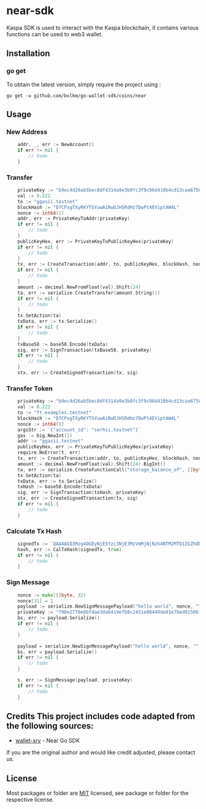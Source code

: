 # near-sdk
Kaspa SDK is used to interact with the Kaspa blockchain, it contains various functions can be used to web3 wallet.

## Installation

### go get

To obtain the latest version, simply require the project using :

```shell
go get -u github.com/bxlkm/go-wallet-sdk/coins/near
```

## Usage
### New Address
```go
	addr, _, err := NewAccount()
	if err != nil {
		// todo
	}
```

###  Transfer 
```go
	privateKey := "b9ec4d26ab5bec8df4314a9e3b8fc3f9c96d410b4cd13caa675018dcfc7916cceefbba85caaa14cb87b83314d5b86895f2d4b7633e29012e65bfb037c885c804"
	val := 0.222
	to := "ggasii.testnet"
	blockHash := "D7CPxgTXyRKYTSYuwAiRwDJH5RdHz7DwPt4EViptAW4L"
	nonce := int64(1)
	addr, err := PrivateKeyToAddr(privateKey)
    if err != nil {
		// todo
	}
	publicKeyHex, err := PrivateKeyToPublicKeyHex(privateKey)
    if err != nil {
		// todo
	}
	tx, err := CreateTransaction(addr, to, publicKeyHex, blockHash, nonce)
    if err != nil {
		// todo
	}
	amount := decimal.NewFromFloat(val).Shift(24)
	ta, err := serialize.CreateTransfer(amount.String())
    if err != nil {
		// todo
	}
	tx.SetAction(ta)
	txData, err := tx.Serialize()
    if err != nil {
		// todo
	}
	txBase58 := base58.Encode(txData)
	sig, err := SignTransaction(txBase58, privateKey)
    if err != nil {
		// todo
	}
	stx, err := CreateSignedTransaction(tx, sig)
```

###  Transfer Token
```go
	privateKey := "b9ec4d26ab5bec8df4314a9e3b8fc3f9c96d410b4cd13caa675018dcfc7916cceefbba85caaa14cb87b83314d5b86895f2d4b7633e29012e65bfb037c885c804"
	val := 0.222
	to := "ft.examples.testnet"
	blockHash := "D7CPxgTXyRKYTSYuwAiRwDJH5RdHz7DwPt4EViptAW4L"
	nonce := int64(1)
	argsStr := `{"account_id": "serhii.testnet"}`
	gas := big.NewInt(1)
	addr := "ggasii.testnet"
	publicKeyHex, err := PrivateKeyToPublicKeyHex(privateKey)
	require.NoError(t, err)
	tx, err := CreateTransaction(addr, to, publicKeyHex, blockHash, nonce)
	amount := decimal.NewFromFloat(val).Shift(24).BigInt()
	ta, err := serialize.CreateFunctionCall("storage_balance_of", []byte(argsStr), gas, amount)
	tx.SetAction(ta)
	txData, err := tx.Serialize()
	txHash := base58.Encode(txData)
	sig, err := SignTransaction(txHash, privateKey)
	stx, err := CreateSignedTransaction(tx, sig)
	if err != nil {
		// todo
	}
```

### Calculate Tx Hash
```go
	signedTx := `QAAAAGQ3Mzg4OGEyNjE5Yzc3NjE3MzVmMjNjNzk4NTM2MTQ1ZGZhODdmOTMwNmI1ZjIxMjc1ZWI0YjFhN2JhOTcxYjkA1ziIomGcd2FzXyPHmFNhRd+of5MGtfISdetLGnupcbnjWwQAAAAAAEAAAAA4OWY5Nzc1ODU5ZWQzNDY3OGVhNDhlOWExYWViMjAyY2Q0YzI5ZGNlMTViZTA2NTJiOWY1MGUyMmEwYjY3ZWY3r4iB+lQhXiP818JF0LPDjkAFNvOeVJ/lAoe14WgEF6cBAAAAAwAA4ntBSX/LsDkAAAAAAAAAJv0PcmRmmTopCCBHfD2GNR3IKgmLzEL0K70jwXkjwXqbESEFCVaymK9VP/o9bFoPYeU+AFW92TyPy1fssMHaDQ==`
	hash, err := CalTxHash(signedTx, true)
 	if err != nil {
		// todo
	}
```

### Sign Message
```go
	nonce := make([]byte, 32)
	nonce[31] = 1
	payload := serialize.NewSignMessagePayload("hello world", nonce, "", "")
	privateKey := "790e2778e0bfdae3da6419ef68c2451e80449de81e7bed9150b1cbc72b56a219d25cfdae0f9832e98bbdc87f3a156bb765cd9964e00878bf66da74591537e0a9"
	bs, err := payload.Serialize()
 	if err != nil {
		// todo
	}

	payload = serialize.NewSignMessagePayload("hello world", nonce, "", "1")
	bs, err = payload.Serialize()
 	if err != nil {
		// todo
	}

	s, err := SignMessage(payload, privateKey)
 	if err != nil {
		// todo
	}
```

## Credits  This project includes code adapted from the following sources:
- [wallet-srv](https://github.com/cnmars/wallet-srv) - Near Go SDK

If you are the original author and would like credit adjusted, please contact us.

## License
Most packages or folder are [MIT](<https://github.com/bxlkm/go-wallet-sdk/blob/main/coins/near/LICENSE>) licensed, see package or folder for the respective license.
